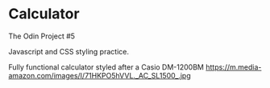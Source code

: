 # Calculator

The Odin Project #5

Javascript and CSS styling practice. 

Fully functional calculator styled after a Casio DM-1200BM https://m.media-amazon.com/images/I/71HKPO5hVVL._AC_SL1500_.jpg
